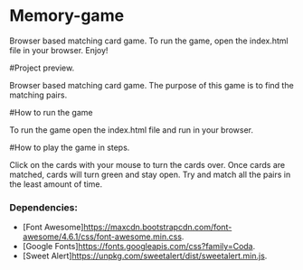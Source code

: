 # Memory-game
Browser based matching card game. To run the game, open the index.html file in your browser. 
 Enjoy!

#Project preview.

Browser based matching card game. The purpose of this game is to find the matching pairs.

#How to run the game

To run the game open the index.html file and run in your browser.

#How to play the game in steps.

Click on the cards with your mouse to turn the cards over.
Once cards are matched, cards will turn green and stay open.
Try and match all the pairs in the least amount of time.

### Dependencies:
* [Font Awesome]https://maxcdn.bootstrapcdn.com/font-awesome/4.6.1/css/font-awesome.min.css.
* [Google Fonts]https://fonts.googleapis.com/css?family=Coda.
* [Sweet Alert]https://unpkg.com/sweetalert/dist/sweetalert.min.js.

